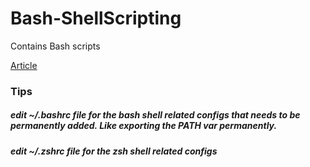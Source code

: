 # Bash-ShellScripting
Contains Bash scripts

[Article](https://beebom.com/what-is-bash-script-linux/)

### Tips

##### edit ~/.bashrc file for the bash shell related configs that needs to be permanently added. Like exporting the PATH var permanently.

##### edit ~/.zshrc file for the zsh shell related configs
